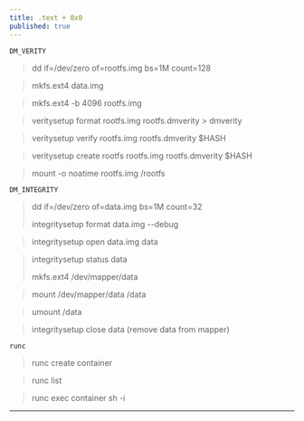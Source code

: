 ```yaml
---
title: .text + 0x0
published: true
---
```


`DM_VERITY`

> dd if=/dev/zero of=rootfs.img bs=1M count=128

> mkfs.ext4 data.img

> mkfs.ext4 -b 4096 rootfs.img

> veritysetup format rootfs.img rootfs.dmverity > dmverity

> veritysetup verify rootfs.img rootfs.dmverity $HASH

> veritysetup create rootfs rootfs.img rootfs.dmverity $HASH

> mount -o noatime rootfs.img /rootfs 


`DM_INTEGRITY`

> dd if=/dev/zero of=data.img bs=1M count=32
>
> integritysetup format data.img --debug

> integritysetup open data.img data

> integritysetup status data
>
> mkfs.ext4 /dev/mapper/data

> mount /dev/mapper/data /data

> umount /data

> integritysetup close data (remove data from mapper) 


`runc`

> runc create container

> runc list

> runc exec container sh -i


* * *
